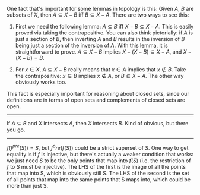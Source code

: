 One fact that's important for some lemmas in topology is this: Given $A$, $B$ are subsets of $X$, then $A \subseteq X - B$ iff $B \subseteq X - A$. There are two ways to see this:

 1. First we need the following lemma: $A \subseteq B$ iff $X-B \subseteq X-A$. This is easily proved via taking the contrapositive. You can also think pictorially: if $A$ is just a section of $B$, then inverting $A$ and $B$ results in the inversion of $B$ being just a section of the inversion of $A$.
    With this lemma, it is straightforward to prove. $A \subseteq X-B$ implies $X - (X - B) \subseteq X - A$, and $X - (X - B) = B$.

 2. For $x \in X$, $A \subseteq X - B$ really  means that $x \in A$ implies that $x \notin B$. Take the contrapositive: $x \in B$ implies $x \notin A$, or $B \subseteq X - A$. The other way obviously works too.

This fact is especially important for reasoning about closed sets, since our definitions are in terms of open sets and complements of closed sets are open.

---

If $A \subseteq B$ and $X$ intersects $A$, then $X$ intersects $B$. Kind of obvious, but there you go.

---

$f(f^{pre}(S) ) = S$, but $f^pre(f(S))$ could be a strict superset of $S$. One way to get equality is if $f$ is injective, but there's actually a weaker condition that works: we just need $S$ to be the only points that map into $f(S)$ (i.e. the restriction of $f$ to $S$ must be injective). The LHS of the first is the image of all the points that map into S, which is obviously still S. The LHS of the second is the set of all points that map into the same points that S maps into, which could be more than just S.
